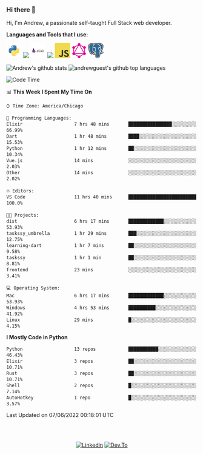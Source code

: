 ### Hi there 👋

Hi, I'm Andrew, a passionate self-taught Full Stack web developer.

**Languages and Tools that I use:**  

<code><img height="40" src="https://raw.githubusercontent.com/github/explore/80688e429a7d4ef2fca1e82350fe8e3517d3494d/topics/python/python.png"></code>
<code><img height="40" src="https://fastapi.tiangolo.com/img/logo-margin/logo-teal.png"></code>
<code><img height="40" src="https://raw.githubusercontent.com/github/explore/d106aa3f6fa091ab80ab5c8cf0d931baff3caaea/topics/elixir/elixir.png"></code>
<code><img height="40" src="https://img.stackshare.io/service/3262/-s9uoLIN.png"></code>
<code><img height="40" src="https://raw.githubusercontent.com/github/explore/80688e429a7d4ef2fca1e82350fe8e3517d3494d/topics/javascript/javascript.png"></code>
<code><img height="40" src="https://raw.githubusercontent.com/github/explore/5c058a388828bb5fde0bcafd4bc867b5bb3f26f3/topics/graphql/graphql.png"></code>
<code><img height="40" src="https://raw.githubusercontent.com/github/explore/80688e429a7d4ef2fca1e82350fe8e3517d3494d/topics/postgresql/postgresql.png"></code>

![Andrew's github stats](https://github-readme-stats.vercel.app/api?username=andrewguest&show_icons=true&theme=vue-dark&count_private=true)
<img height="180em" src="https://github-readme-stats.vercel.app/api/top-langs/?username=andrewguest&theme=vue-dark&layout=compact" alt="andrewguest's github top languages" />

<!--START_SECTION:waka-->
![Code Time](http://img.shields.io/badge/Code%20Time-1%2C131%20hrs%2015%20mins-blue)

📊 **This Week I Spent My Time On** 

```text
⌚︎ Time Zone: America/Chicago

💬 Programming Languages: 
Elixir                   7 hrs 48 mins       ████████████████░░░░░░░░░   66.99% 
Dart                     1 hr 48 mins        ████░░░░░░░░░░░░░░░░░░░░░   15.53% 
Python                   1 hr 12 mins        ██░░░░░░░░░░░░░░░░░░░░░░░   10.34% 
Vue.js                   14 mins             ░░░░░░░░░░░░░░░░░░░░░░░░░   2.03% 
Other                    14 mins             ░░░░░░░░░░░░░░░░░░░░░░░░░   2.02%

🔥 Editors: 
VS Code                  11 hrs 40 mins      █████████████████████████   100.0%

🐱‍💻 Projects: 
dist                     6 hrs 17 mins       █████████████░░░░░░░░░░░░   53.93% 
taskssy_umbrella         1 hr 29 mins        ███░░░░░░░░░░░░░░░░░░░░░░   12.75% 
learning-dart            1 hr 7 mins         ██░░░░░░░░░░░░░░░░░░░░░░░   9.58% 
taskssy                  1 hr 1 min          ██░░░░░░░░░░░░░░░░░░░░░░░   8.81% 
frontend                 23 mins             ░░░░░░░░░░░░░░░░░░░░░░░░░   3.41%

💻 Operating System: 
Mac                      6 hrs 17 mins       █████████████░░░░░░░░░░░░   53.93% 
Windows                  4 hrs 53 mins       ██████████░░░░░░░░░░░░░░░   41.92% 
Linux                    29 mins             █░░░░░░░░░░░░░░░░░░░░░░░░   4.15%

```

**I Mostly Code in Python** 

```text
Python                   13 repos            ███████████░░░░░░░░░░░░░░   46.43% 
Elixir                   3 repos             ██░░░░░░░░░░░░░░░░░░░░░░░   10.71% 
Rust                     3 repos             ██░░░░░░░░░░░░░░░░░░░░░░░   10.71% 
Shell                    2 repos             █░░░░░░░░░░░░░░░░░░░░░░░░   7.14% 
AutoHotkey               1 repo              █░░░░░░░░░░░░░░░░░░░░░░░░   3.57%

```



 Last Updated on 07/06/2022 00:18:01 UTC
<!--END_SECTION:waka-->

<br><br>
<p align="center">
   <a href="https://www.linkedin.com/in/andrew-guest-a891759a" target="_blank"><img src="https://img.shields.io/badge/LinkedIn-0077B5?style=for-the-badge&logo=linkedin&logoColor=white" alt="Linkedin"></a>
  <a href="https://dev.to/aguest" target="_blank"><img src="https://img.shields.io/badge/Dev.to-0A0A0A?style=for-the-badge&logo=dev%2Eto&logoColor=white" alt="Dev.To"></a>
</p>

